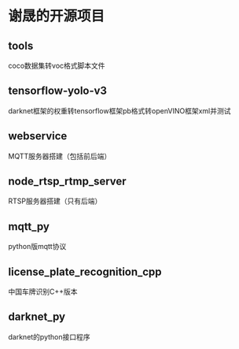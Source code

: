 # 谢晟的开源项目
## tools
coco数据集转voc格式脚本文件
## tensorflow-yolo-v3
darknet框架的权重转tensorflow框架pb格式转openVINO框架xml并测试
## webservice
MQTT服务器搭建（包括前后端）
## node_rtsp_rtmp_server
RTSP服务器搭建（只有后端）
## mqtt_py
python版mqtt协议
## license_plate_recognition_cpp
中国车牌识别C++版本
## darknet_py
darknet的python接口程序
